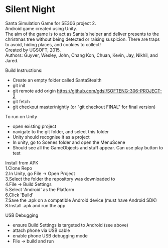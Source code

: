 # Silent Night

Santa Simulation Game for SE306 project 2.  
Android game created using Unity.  
The aim of the game is to act as Santa's helper and deliver presents to the christmas tree without being detected or raising suspicion. There are traps to avoid, hiding places, and cookies to collect!  
Created by UGSOFT, 2015.  
Authors: Guyver, Wesley, John, Chang Kon, Chuan, Kevin, Jay, Nikhil, and Jared.  
  
Build Instructions:  
- Create an empty folder called SantaStealth
- git init
- git remote add origin https://github.com/gdsl/SOFTENG-306-PROJECT-2
- git fetch
- git checkout master/nightly (or "git checkout FINAL" for final version)
  
To run on Unity
- open existing project
- navigate to the git folder, and select this folder
- Unity should recognise it as a project
- In unity, go to Scenes folder and open the MenuScene
- Should see all the GameObjects and stuff appear. Can use play button to test

Install from APK    
1.Clone Repo   
2.In Unity, go File -> Open Project   
3.Select the folder the repository was downloaded to  
4.File -> Build Settings   
5.Select 'Android' as the Platform   
6.Click 'Build'   
7.Save the .apk on a compatible Android device (must have Android SDK)    
8.Install .apk and run the app  
  
USB Debugging
- ensure Build Settings is targeted to Android (see above)
- attach phone via USB cable
- enable phone USB debugging mode
- File -> build and run

